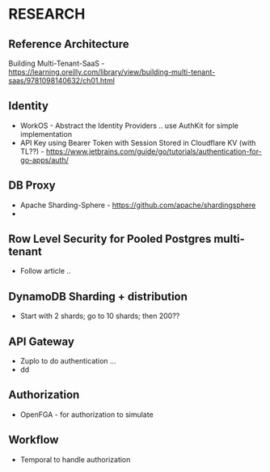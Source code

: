 # RESEARCH

## Reference Architecture

Building Multi-Tenant-SaaS - https://learning.oreilly.com/library/view/building-multi-tenant-saas/9781098140632/ch01.html

## Identity

- WorkOS - Abstract the Identity Providers .. use AuthKit for simple implementation
- API Key using Bearer Token with Session Stored in Cloudflare KV (with TL??) - https://www.jetbrains.com/guide/go/tutorials/authentication-for-go-apps/auth/

## DB Proxy 

- Apache Sharding-Sphere - https://github.com/apache/shardingsphere
- 

## Row Level Security for Pooled Postgres multi-tenant 

- Follow article ..

## DynamoDB Sharding + distribution

- Start with 2 shards; go to 10 shards; then 200??

## API Gateway

- Zuplo to do authentication ...
- dd

## Authorization

- OpenFGA - for authorization to simulate

## Workflow

- Temporal to handle authorization